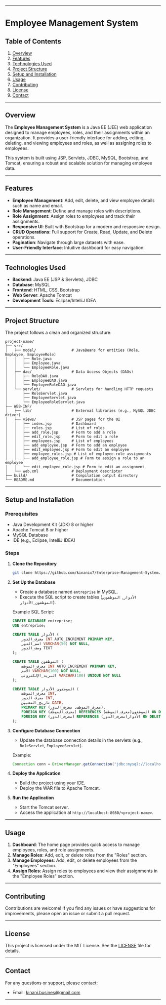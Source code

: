 
---

# Employee Management System

## Table of Contents
1. [Overview](#overview)
2. [Features](#features)
3. [Technologies Used](#technologies-used)
4. [Project Structure](#project-structure)
5. [Setup and Installation](#setup-and-installation)
6. [Usage](#usage)
7. [Contributing](#contributing)
8. [License](#license)
9. [Contact](#contact)

---

## Overview

The **Employee Management System** is a Java EE (JEE) web application designed to manage employees, roles, and their assignments within an organization. It provides a user-friendly interface for adding, editing, deleting, and viewing employees and roles, as well as assigning roles to employees.

This system is built using JSP, Servlets, JDBC, MySQL, Bootstrap, and Tomcat, ensuring a robust and scalable solution for managing employee data.

---

## Features

- **Employee Management**: Add, edit, delete, and view employee details such as name and email.
- **Role Management**: Define and manage roles with descriptions.
- **Role Assignment**: Assign roles to employees and track their assignments.
- **Responsive UI**: Built with Bootstrap for a modern and responsive design.
- **CRUD Operations**: Full support for Create, Read, Update, and Delete operations.
- **Pagination**: Navigate through large datasets with ease.
- **User-Friendly Interface**: Intuitive dashboard for easy navigation.

---

## Technologies Used

- **Backend**: Java EE (JSP & Servlets), JDBC
- **Database**: MySQL
- **Frontend**: HTML, CSS, Bootstrap
- **Web Server**: Apache Tomcat
- **Development Tools**: Eclipse/IntelliJ IDEA

---

## Project Structure

The project follows a clean and organized structure:

```
project-name/
├── src/
│   ├── model/                # JavaBeans for entities (Role, Employee, EmployeeRole)
│   │   ├── Role.java
│   │   ├── Employee.java
│   │   └── EmployeeRole.java
│   ├── dao/                  # Data Access Objects (DAOs)
│   │   ├── RoleDAO.java
│   │   ├── EmployeeDAO.java
│   │   └── EmployeeRoleDAO.java
│   └── servlet/              # Servlets for handling HTTP requests
│       ├── RoleServlet.java
│       ├── EmployeeServlet.java
│       └── EmployeeRoleServlet.java
├── WEB-INF/
│   ├── lib/                  # External libraries (e.g., MySQL JDBC driver)
│   ├── views/                # JSP pages for the UI
│   │   ├── index.jsp         # Dashboard
│   │   ├── roles.jsp         # List of roles
│   │   ├── add_role.jsp      # Form to add a role
│   │   ├── edit_role.jsp     # Form to edit a role
│   │   ├── employees.jsp     # List of employees
│   │   ├── add_employee.jsp  # Form to add an employee
│   │   ├── edit_employee.jsp # Form to edit an employee
│   │   ├── employee_roles.jsp # List of employee-role assignments
│   │   ├── add_employee_role.jsp # Form to assign a role to an employee
│   │   └── edit_employee_role.jsp # Form to edit an assignment
│   └── web.xml               # Deployment descriptor
├── build/                    # Compilation output directory
└── README.md                 # Documentation
```

---

## Setup and Installation

### Prerequisites
- Java Development Kit (JDK) 8 or higher
- Apache Tomcat 8 or higher
- MySQL Database
- IDE (e.g., Eclipse, IntelliJ IDEA)

### Steps

1. **Clone the Repository**
   ```bash
   git clone https://github.com/kinanix7/Enterprise-Management-System.git
   ```

2. **Set Up the Database**
   - Create a database named `entreprise` in MySQL.
   - Execute the SQL script to create tables (`الأدوار`, `الموظفون`, `الموظفون_الأدوار`).

   Example SQL Script:
   ```sql
   CREATE DATABASE entreprise;
   USE entreprise;

   CREATE TABLE الأدوار (
       معرف_الدور INT AUTO_INCREMENT PRIMARY KEY,
       اسم_الدور VARCHAR(50) NOT NULL,
       وصف_الدور TEXT
   );

   CREATE TABLE الموظفون (
       معرف_الموظف INT AUTO_INCREMENT PRIMARY KEY,
       الاسم VARCHAR(100) NOT NULL,
       البريد_الإلكتروني VARCHAR(100) UNIQUE NOT NULL
   );

   CREATE TABLE الموظفون_الأدوار (
       معرف_الموظف INT,
       معرف_الدور INT,
       تاريخ_التعيين DATE,
       PRIMARY KEY (معرف_الموظف, معرف_الدور),
       FOREIGN KEY (معرف_الموظف) REFERENCES الموظفون(معرف_الموظف) ON DELETE CASCADE,
       FOREIGN KEY (معرف_الدور) REFERENCES الأدوار(معرف_الدور) ON DELETE CASCADE
   );
   ```

3. **Configure Database Connection**
   - Update the database connection details in the servlets (e.g., `RoleServlet`, `EmployeeServlet`).

   Example:
   ```java
   Connection conn = DriverManager.getConnection("jdbc:mysql://localhost:3306/entreprise", "root", "");
   ```

4. **Deploy the Application**
   - Build the project using your IDE.
   - Deploy the WAR file to Apache Tomcat.

5. **Run the Application**
   - Start the Tomcat server.
   - Access the application at `http://localhost:8080/<project-name>`.

---

## Usage

1. **Dashboard**: The home page provides quick access to manage employees, roles, and role assignments.
2. **Manage Roles**: Add, edit, or delete roles from the "Roles" section.
3. **Manage Employees**: Add, edit, or delete employees from the "Employees" section.
4. **Assign Roles**: Assign roles to employees and view their assignments in the "Employee Roles" section.

---

## Contributing

 Contributions are welcome! If you find any issues or have suggestions for improvements, please open an issue or submit a pull request.

---

## License

This project is licensed under the MIT License. See the [LICENSE](LICENSE) file for details.

---

## Contact

For any questions or support, please contact:

- Email: kinani.busines@gmail.com

  

---

